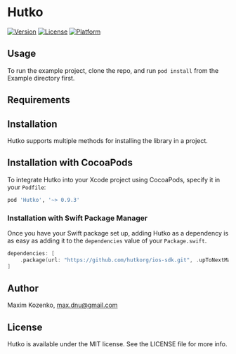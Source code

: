 # Hutko

[![Version](https://img.shields.io/cocoapods/v/Hutko.svg?style=flat)](http://cocoapods.org/pods/Hutko)
[![License](https://img.shields.io/cocoapods/l/Hutko.svg?style=flat)](http://cocoapods.org/pods/Hutko)
[![Platform](https://img.shields.io/cocoapods/p/Hutko.svg?style=flat)](http://cocoapods.org/pods/Hutko)

## Usage

To run the example project, clone the repo, and run `pod install` from the Example directory first.

## Requirements

## Installation
Hutko supports multiple methods for installing the library in a project.

## Installation with CocoaPods

To integrate Hutko into your Xcode project using CocoaPods, specify it in your `Podfile`:

```ruby
pod 'Hutko', '~> 0.9.3'
```

### Installation with Swift Package Manager

Once you have your Swift package set up, adding Hutko as a dependency is as easy as adding it to the `dependencies` value of your `Package.swift`.

```swift
dependencies: [
    .package(url: "https://github.com/hutkorg/ios-sdk.git", .upToNextMajor(from: "0.9.3"))
]
```

## Author

Maxim Kozenko, max.dnu@gmail.com

## License

Hutko is available under the MIT license. See the LICENSE file for more info.
